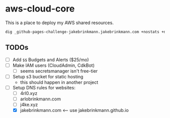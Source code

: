 # aws-cloud-core

This is a place to deploy my AWS shared resources.

```bash
dig _github-pages-challenge-jakebrinkmann.jakebrinkmann.com +nostats +nocomments +nocmd TXT
```

## TODOs

- [ ] Add `$$` Budgets and Alerts ($25/mo)
- [ ] Make IAM users (CloudAdmin, CdkBot)
  - [ ] seems secretsmanager isn't free-tier
- [ ] Setup s3 bucket for static hosting
  - this should happen in another project
- [ ] Setup DNS rules for websites:
  - [ ] 4rl0.xyz
  - [ ] arlobrinkmann.com
  - [ ] j4ke.xyz
  - [x] jakebrinkmann.com <-- use jakebrinkmann.github.io
